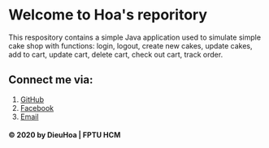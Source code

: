 # Welcome to Hoa's reporitory
This respository contains a simple Java application used to  simulate simple cake shop with functions: login, logout, create new cakes, update cakes, add to cart, update cart, delete cart, check out cart, track order.

## Connect me via:
1. [GitHub](http:https://github.com/luudieuhoa28)
2. [Facebook](https://www.facebook.com/luudieu.hoa)
3. [Email](luudieuhoa28@gmail.com)

#### © 2020 by DieuHoa | FPTU HCM

